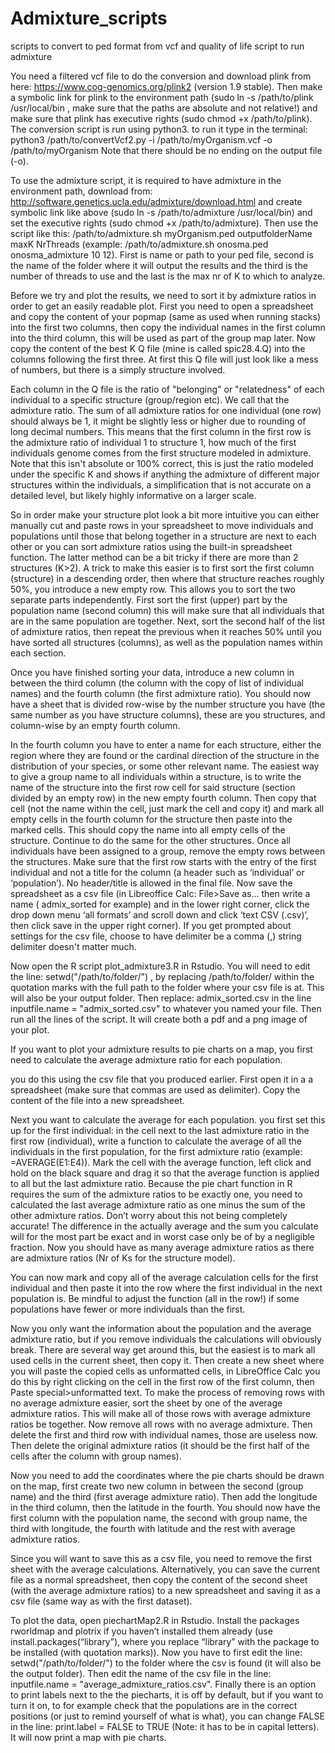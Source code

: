 # Admixture_scripts
scripts to convert to ped format from vcf and quality of life script to run admixture

You need a filtered vcf file to do the conversion and download plink from here: https://www.cog-genomics.org/plink2 (version 1.9 stable). Then make a symbolic link for plink to the environment path (sudo ln -s /path/to/plink /usr/local/bin , make sure that the paths are absolute and not relative!) and make sure that plink has executive rights (sudo chmod +x /path/to/plink). The conversion script is run using python3. to run it type in the terminal: python3 /path/to/convertVcf2.py -i /path/to/myOrganism.vcf -o /path/to/myOrganism
Note that there should be no ending on the output file (-o).

To use the admixture script, it is required to have admixture in the environment path, download from: http://software.genetics.ucla.edu/admixture/download.html and create symbolic link like above (sudo ln -s /path/to/admixture /usr/local/bin) and set the executive rights (sudo chmod +x /path/to/admixture). Then use the script like this: /path/to/admixture.sh myOrganism.ped outputfolderName maxK NrThreads (example: /path/to/admixture.sh onosma.ped onosma_admixture 10 12). First is name or path to your ped file, second is the name of the folder where it will output the results and the third is the number of threads to use and the last is the max nr of K to which to analyze.

Before we try and plot the results, we need to sort it by admixture ratios in order to get an easily readable plot. First you need to open a spreadsheet and copy the content of your popmap (same as used when running stacks) into the first two columns, then copy the individual names in the first column into the third column, this will be used as part of the group map later. Now copy the content of the best K Q file (mine is called spic28.4.Q) into the columns following the first three. At first this Q file will just look like a mess of numbers, but there is a simply structure involved. 

Each column in the Q file is the ratio of "belonging" or "relatedness" of each individual to a specific structure (group/region etc). We call that the admixture ratio. The sum of all admixture ratios for one individual (one row) should always be 1, it might be slightly less or higher due to rounding of long decimal numbers. This means that the first column in the first row is the admixture ratio of individual 1 to structure 1, how much of the first individuals genome comes from the first structure modeled in admixture. Note that this isn't absolute or 100% correct, this is just the ratio modeled under the specific K and shows if anything the admixture of different major structures within the individuals, a simplification that is not accurate on a detailed level, but likely highly informative on a larger scale.

So in order make your structure plot look a bit more intuitive you can either manually cut and paste rows in your spreadsheet to move individuals and populations until those that belong together in a structure are next to each other or you can sort admixture ratios using the built-in spreadsheet function. The latter method can be a bit tricky if there are more than 2 structures (K>2). A trick to make this easier is to first sort the first column (structure) in a descending order, then where that structure reaches roughly 50%, you introduce a new empty row. This allows you to sort the two separate parts independently. First sort the first (upper) part by the population name (second column) this will make sure that all individuals that are in the same population are together. Next, sort the second half of the list of admixture ratios, then repeat the previous when it reaches 50% until you have sorted all structures (columns), as well as the population names within each section.

Once you have finished sorting your data, introduce a new column in between the third column (the column with the copy of list of individual names) and the fourth column (the first admixture ratio). You should now have a sheet that is divided row-wise by the number structure you have (the same number as you have structure columns), these are you structures, and column-wise by an empty fourth column.

In the fourth column you have to enter a name for each structure, either the region where they are found or the cardinal direction of the structure in the distribution of your species, or some other relevant name. The easiest way to give a group name to all individuals within a structure, is to write the name of the structure into the first row cell for said structure (section divided by an empty row) in the new empty fourth column. Then copy that cell (not the name within the cell, just mark the cell and copy it) and mark all empty cells in the fourth column for the structure then paste into the marked cells. This should copy the name into all empty cells of the structure. Continue to do the same for the other structures. Once all individuals have been assigned to a group, remove the empty rows between the structures. Make sure that the first row starts with the entry of the first individual and not a title for the column (a header such as ‘individual’ or ‘population’). No header/title is allowed in the final file. Now save the spreadsheet as a csv file (in Libreoffice Calc: File>Save as… then write a name ( admix_sorted for example) and in the lower right corner, click the drop down menu ‘all formats’ and scroll down and click ‘text CSV (.csv)’, then click save in the upper right corner). If you get prompted about settings for the csv file, choose to have delimiter be a comma (,) string delimiter doesn't matter much.

Now open the R script plot_admixture3.R in Rstudio. You will need to edit the line: setwd("/path/to/folder/") , by replacing /path/to/folder/ within the quotation marks with the full path to the folder where your csv file is at. This will also be your output folder. Then replace: admix_sorted.csv in the line inputfile.name = "admix_sorted.csv" to whatever you named your file. Then run all the lines of the script. It will create both a pdf and a png image of your plot.

If you want to plot your admixture results to pie charts on a map, you first need to calculate the average admixture ratio for each population.

you do this using the csv file that you produced earlier. First open it in a a spreadsheet (make sure that commas are used as delimiter). Copy the content of the file into a new spreadsheet. 

Next you want to calculate the average for each population. you first set this up for the first individual: in the cell next to the last admixture ratio in the first row (individual), write a function to calculate the average of all the individuals in the first population, for the first admixture ratio (example: =AVERAGE(E1:E4)). Mark the cell with the average function, left click and hold on the black square and drag it so that the average function is applied to all but the last admixture ratio. Because the pie chart function in R requires the sum of the admixture ratios to be exactly one, you need to calculated the last average admixture ratio as one minus the sum of the other admixture ratios. Don’t worry about this not being completely accurate! The difference in the actually average and the sum you calculate will for the most part be exact and in worst case only be of by a negligible fraction. Now you should have as many average admixture ratios as there are admixture ratios (Nr of Ks for the structure model).

You can now mark and copy all of the average calculation cells for the first individual and then paste it into the row where the first individual in the next population is. Be mindful to adjust the function (all in the row!) if some populations have fewer or more individuals than the first.

Now you only want the information about the population and the average admixture ratio, but if you remove individuals the calculations will obviously break. There are several way get around this, but the easiest is to mark all used cells in the current sheet, then copy it. Then create a new sheet where you will paste the copied cells as unformatted cells, in LibreOffice Calc you do this by right clicking on the cell in the first row of the first column, then Paste special>unformatted text. To make the process of removing rows with no average admixture easier, sort the sheet by one of the average admixture ratios. This will make all of those rows with average admixture ratios be together. Now remove all rows with no average admixture. Then delete the first and third row with individual names, those are useless now. Then delete the original admixture ratios (it should be the first half of the cells after the column with group names). 

Now you need to add the coordinates where the pie charts should be drawn on the map, first create two new column in between the second (group name) and the third (first average admixture ratio). Then add the longitude in the third column, then the latitude in the fourth. You should now have the first column with the population name, the second with group name, the third with longitude, the fourth with latitude and the rest with average admixture ratios.

Since you will want to save this as a csv file, you need to remove the first sheet with the average calculations. Alternatively, you can save the current file as a normal spreadsheet, then copy the content of the second sheet (with the average admixture ratios) to a new spreadsheet and saving it as a csv file (same way as with the first dataset).

To plot the data, open piechartMap2.R in Rstudio. Install the packages rworldmap and plotrix if you haven’t installed them already (use install.packages(“library”), where you replace “library” with the package to be installed (with quotation marks)). Now you have to first edit the line: setwd("/path/to/folder/") to the folder where the csv is found (it will also be the output folder). Then edit the name of the csv file in the line: inputfile.name = "average_admixture_ratios.csv". Finally there is an option to print labels next to the the piecharts, it is off by default, but if you want to turn it on, to for example check that the populations are in the correct positions (or just to remind yourself of what is what), you can change FALSE in the line: print.label = FALSE  to TRUE (Note: it has to be in capital letters). It will now print a map with pie charts.
